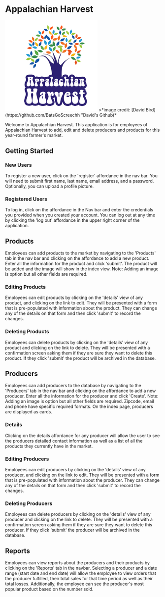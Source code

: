 # Appalachian Harvest

<img src="https://github.com/sydneywait/AppalachianHarvest/blob/demo/AppalachianHarvestLogo.png" width="300px">
>*image credit: [David Bird](https://github.com/BatsGoScreechh "David's Github)*




Welcome to Appalachian Harvest.  This application is for employees of Appalachian Harvest to add, edit and delete producers and products for this year-round farmer's market.

## Getting Started
### New Users
To register a new user, click on the 'register' affordance in the nav bar.  You will need to submit first name, last name, email address, and a password.  Optionally, you can upload a profile picture.

### Registered Users
To log in, click on the affordance in the Nav bar and enter the credentials you provided when you created your account.  You can log out at any time by clicking the 'log out' affordance in the upper right corner of the application.

## Products
Employees can add products to the market by navigating to the 'Products' tab in the nav bar and clicking on the affordance  to add a new product.  Enter all the information for the product and click 'submit'.  The product will be added and the image will show in the index view.  Note:  Adding an image is option but all other fields are required.

### Editing Products
Employees can edit products by clicking on the 'details' view of any product, and clicking on the link to edit.  They will be presented with a form that is pre-populated with information about the product.  They can change any of the details on that form and then click 'submit' to record the changes.

### Deleting Products
Employees can delete products by clicking on the 'details' view of any product and clicking on the link to delete.  They will be presented with a confirmation screen asking them if they are sure they want to delete this product.  If they click 'submit' the product will be archived in the database.

## Producers
Employees can add producers to the database by navigating to the 'Producers' tab in the nav bar and clicking on the affordance  to add a new producer.  Enter all the information for the producer and click 'Create'.  Note:  Adding an image is option but all other fields are required.  Zipcode, email and phone have specific required formats.  On the index page, producers are displayed as cards.

### Details
Clicking on the details affordance for any producer will allow the user to see the producers detailed contact information as well as a list of all the products they currently have in the market.

### Editing Producers
Employees can edit producers by clicking on the 'details' view of any producer, and clicking on the link to edit.  They will be presented with a form that is pre-populated with information about the producer.  They can change any of the details on that form and then click 'submit' to record the changes.

### Deleting Producers
Employees can delete producers by clicking on the 'details' view of any producer and clicking on the link to delete.  They will be presented with a confirmation screen asking them if they are sure they want to delete this producer.  If they click 'submit' the producer will be archived in the database.

## Reports
Employees can view reports about the producers and their products by clicking on the 'Reports' tab in the navbar.  Selecting a producer and a date range (start date and end date) will allow the employee to view orders that the producer fulfilled, their total sales for that time period as well as their total losses.  Additionally, the employee can see the producer's most popular product based on the number sold.
